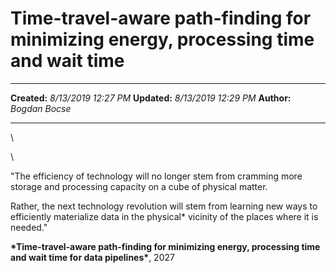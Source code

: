 Time-travel-aware path-finding for minimizing energy, processing time and wait time
===================================================================================

  -------------- ----------------------
  **Created:**   *8/13/2019 12:27 PM*
  **Updated:**   *8/13/2019 12:29 PM*
  **Author:**    *Bogdan Bocse*
  -------------- ----------------------

\

\

\"The efficiency of technology will no longer stem from cramming more
storage and processing capacity on a cube of physical matter.

Rather, the next technology revolution will stem from learning new ways
to efficiently materialize data in the physical\* vicinity of the places
where it is needed.\"

**\*Time-travel-aware path-finding for minimizing energy, processing
time and wait time for data pipelines\***, 2027

 
